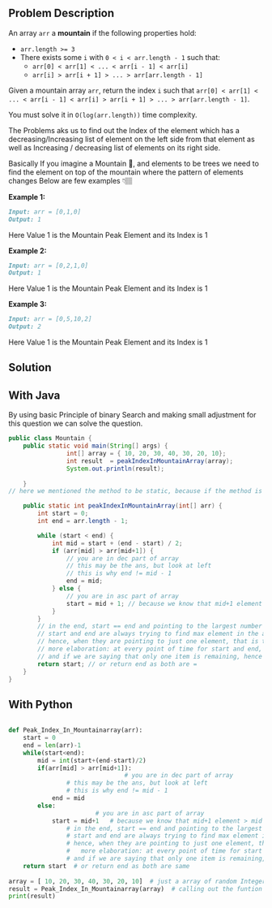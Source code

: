## Problem Description

An array `arr` a **mountain** if the following properties hold:

- `arr.length >= 3`
- There exists some `i` with `0 < i < arr.length - 1` such that:
    - `arr[0] < arr[1] < ... < arr[i - 1] < arr[i]`
    - `arr[i] > arr[i + 1] > ... > arr[arr.length - 1]`

Given a mountain array `arr`, return the index `i` such that `arr[0] < arr[1] < ... < arr[i - 1] < arr[i] > arr[i + 1] > ... > arr[arr.length - 1]`.

You must solve it in `O(log(arr.length))` time complexity.

The Problems aks us to find out the Index of the element which has a decreasing/Increasing list of element on the left side from that element as well as Increasing / decreasing list of elements on its right side.

Basically If you imagine a Mountain 🗻, and elements to be trees we need to find the element on top of the mountain where the pattern of elements changes Below are few examples 👇🏽

**Example 1:**

```markdown
Input: arr = [0,1,0]
Output: 1
```
Here Value 1 is the Mountain Peak Element and its Index is 1

**Example 2:**

```markdown
Input: arr = [0,2,1,0]
Output: 1
```
Here Value 1 is the Mountain Peak Element and its Index is 1

**Example 3:**
```markdown
Input: arr = [0,5,10,2]
Output: 2
```
Here Value 1 is the Mountain Peak Element and its Index is 1

## Solution

## With Java

By using basic Principle of binary Search and making small adjustment for this question we can solve the question.

```java
public class Mountain {
    public static void main(String[] args) {
				int[] array = { 10, 20, 30, 40, 30, 20, 10};
				int result  = peakIndexInMountainArray(array);
				System.out.println(result);
					
    }
// here we mentioned the method to be static, because if the method is static we can access that method without an object(i.e , we can access the method directly with its name).

    public static int peakIndexInMountainArray(int[] arr) {
        int start = 0;
        int end = arr.length - 1;

        while (start < end) {
            int mid = start + (end - start) / 2;
            if (arr[mid] > arr[mid+1]) {
                // you are in dec part of array
                // this may be the ans, but look at left
                // this is why end != mid - 1
                end = mid;
            } else {
                // you are in asc part of array
                start = mid + 1; // because we know that mid+1 element > mid element
            }
        }
        // in the end, start == end and pointing to the largest number because of the 2 checks above
        // start and end are always trying to find max element in the above 2 checks
        // hence, when they are pointing to just one element, that is the max one because that is what the checks say
        // more elaboration: at every point of time for start and end, they have the best possible answer till that time
        // and if we are saying that only one item is remaining, hence cuz of above line that is the best possible ans
        return start; // or return end as both are =
    }
}
```
## With Python
```python

def Peak_Index_In_Mountainarray(arr):
    start = 0
    end = len(arr)-1
    while(start<end):
        mid = int(start+(end-start)/2)
        if(arr[mid] > arr[mid+1]):
								# you are in dec part of array
                # this may be the ans, but look at left
                # this is why end != mid - 1
            end = mid
        else:
						# you are in asc part of array
            start = mid+1   # because we know that mid+1 element > mid element
				# in the end, start == end and pointing to the largest number because of the 2 checks above
				# start and end are always trying to find max element in the above 2 checks
				# hence, when they are pointing to just one element, that is the max one because that is what the checks say
				#	more elaboration: at every point of time for start and end, they have the best possible answer till that time
				# and if we are saying that only one item is remaining, hence cuz of above line that is the best possible ans
    return start  # or return end as both are same
 
array = [ 10, 20, 30, 40, 30, 20, 10]  # just a array of random Integers
result = Peak_Index_In_Mountainarray(array)  # calling out the funtion and storing value 
print(result) 
```
